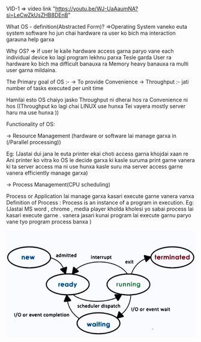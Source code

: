 VID-1 => video link "https://youtu.be/WJ-UaAaumNA?si=LeCwZkUsZHB8DEnB"

What  OS - definition(Abstracted Form)?
=>Operating System vaneko euta system software ho jun chai
 hardware ra user ko bich ma interaction garauna help garxa

Why OS?
=> if user le kaile hardware access garna paryo vane
each individual device ko lagi program lekhnu parxa 
Tesle garda User ra hardware ko bich ma difficult banauxa
ra Memory heavy banauxa ra multi user garna mildaina.

The Primary goal of OS :-
-> To provide Convenience
-> Throughput :- jati number of tasks executed per unit time 

Hamilai esto OS chaiyo jasko Throughput ni dherai hos ra Convenience ni hos
((Throughput ko lagi chai LINUX use hunxa Tei vayera mostly server haru ma use hunxa ))

Functionality of OS:

-> Resource Management
(hardware or software lai manage garxa in (/Parallel processing\))

Eg: (Jastai dui jana le euta printer ekai choti access garna khojdai xaan re 
Ani printer ko vitra ko OS le decide garxa ki kasle suruma print garne vanera ki ta 
server access ma ni use hunxa kasle suru ma server access garne vanera efficiently manage garxa)

-> Process Management(CPU scheduling)

Process or Application lai manage garxa kasari execute garne vanera vanxa
Definition of Process : Process is an instance of a program in execution.
Eg: (Jastai MS word , chrome , media player kholda kholesi yo sabai process lai kasari execute garne .
    vanera jasari kunai program lai execute garnu paryo vane tyo program process banxa )

![alt text](ProcessManagement.png)

